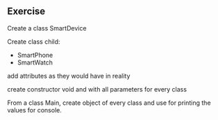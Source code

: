 ## Exercise

Create a class SmartDevice

Create class child:

* SmartPhone
* SmartWatch

add attributes as they would have in reality

create constructor void and with all parameters for every class


From a class Main, create object of every class and use for printing the values for console.